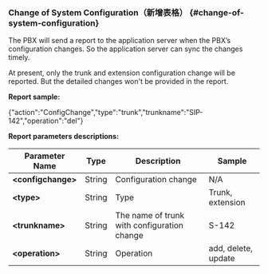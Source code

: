 ### Change of System Configuration（新增表格） {#change-of-system-configuration}

The PBX will send a report to the application server when the PBX’s configuration changes. So the application server can sync the changes timely.

At present, only the trunk and extension configuration change will be reported. But the detailed changes won't be provided in the report.

**Report sample:**

{"action":"ConfigChange","type":"trunk","trunkname":"SIP-142","operation":"del"}

**Report parameters descriptions:**

| **Parameter Name** | **Type** | **Description** | **Sample** |
| --- | --- | --- | --- |
| **&lt;configchange&gt;** | String | Configuration change | N/A |
| **&lt;type&gt;** | String | Type | Trunk, extension |
| **&lt;trunkname&gt;** | String | The name of trunk with configuration change | S-142 |
| **&lt;operation&gt;** | String | Operation | add, delete, update |



